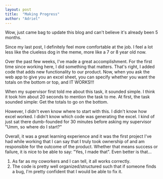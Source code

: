 ```yaml
---
layout: post
title:  "Making Progress"
author: "Adriel"
---
```

Wow, just came bag to update this blog and can't believe it's already been 5 months.

Since my last post, I definitely feel more comfortable at the job. I feel a lot less like the clueless dog in the meme, more like a 7 or 8 year old now.

Over the past few weeks, I've made a great accomplishment. For the first time since working here, I did something that matters. That's right, I added code that adds new functionality to our product. Now, when you ask the web app to give you an excel sheet, you can specify whether you want the totals on the bottom or top, and IT WORKS!!!

When my supervisor first told me about this task, it sounded simple. I think it took him about 20 seconds to mention the task to me. At first, the task sounded simple: Get the totals to go on the bottom.

However, I didn't even know where to start with this. I didn't know how excel worked. I didn't know which code was generating the excel. I kind of just sat there dumb-founded for 30 minutes before asking my supervisor "Umm, so where do I start?"

Overall, it was a great learning experience and it was the first project I've had while working that I can say that I truly took ownership of and am responsible for the outcome of the product. Whether that means success or failure, it is nice to be able to say: "Yes, I made that". Even better is that...

1. As far as my coworkers and I can tell, it all works correctly.
1. The code is pretty well organized/structured such that if someone finds a bug, I'm pretty confident that I would be able to fix it.